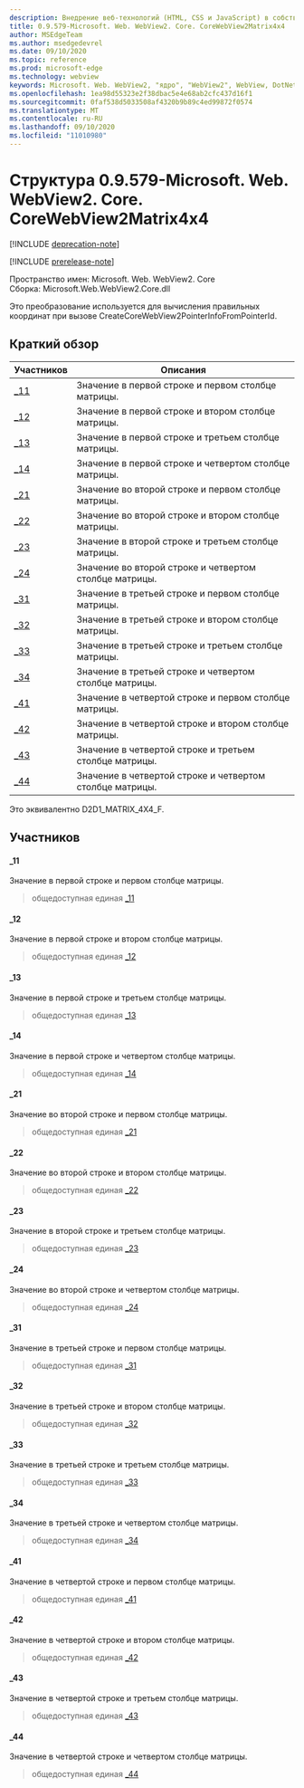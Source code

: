 ```yaml
---
description: Внедрение веб-технологий (HTML, CSS и JavaScript) в собственные приложения с помощью элемента управления Microsoft Edge WebView2
title: 0.9.579-Microsoft. Web. WebView2. Core. CoreWebView2Matrix4x4
author: MSEdgeTeam
ms.author: msedgedevrel
ms.date: 09/10/2020
ms.topic: reference
ms.prod: microsoft-edge
ms.technology: webview
keywords: Microsoft. Web. WebView2, "ядро", "WebView2", WebView, DotNet, WPF, WinForms, App, EDGE, CoreWebView2, CoreWebView2Controller, браузерный элемент управления, EDGE HTML, Microsoft. Web. WebView2
ms.openlocfilehash: 1ea98d55323e2f38dbac5e4e68ab2cfc437d16f1
ms.sourcegitcommit: 0faf538d5033508af4320b9b89c4ed99872f0574
ms.translationtype: MT
ms.contentlocale: ru-RU
ms.lasthandoff: 09/10/2020
ms.locfileid: "11010980"
---
```

# Структура 0.9.579-Microsoft. Web. WebView2. Core. CoreWebView2Matrix4x4 

[!INCLUDE [deprecation-note](../../includes/deprecation-note.md)]

[!INCLUDE [prerelease-note](../../includes/prerelease-note.md)]

Пространство имен: Microsoft. Web. WebView2. Core \
Сборка: Microsoft.Web.WebView2.Core.dll

Это преобразование используется для вычисления правильных координат при вызове CreateCoreWebView2PointerInfoFromPointerId.

## Краткий обзор

 Участников                        | Описания
--------------------------------|---------------------------------------------
[_11](#_11) | Значение в первой строке и первом столбце матрицы.
[_12](#_12) | Значение в первой строке и втором столбце матрицы.
[_13](#_13) | Значение в первой строке и третьем столбце матрицы.
[_14](#_14) | Значение в первой строке и четвертом столбце матрицы.
[_21](#_21) | Значение во второй строке и первом столбце матрицы.
[_22](#_22) | Значение во второй строке и втором столбце матрицы.
[_23](#_23) | Значение в второй строке и третьем столбце матрицы.
[_24](#_24) | Значение во второй строке и четвертом столбце матрицы.
[_31](#_31) | Значение в третьей строке и первом столбце матрицы.
[_32](#_32) | Значение в третьей строке и втором столбце матрицы.
[_33](#_33) | Значение в третьей строке и третьем столбце матрицы.
[_34](#_34) | Значение в третьей строке и четвертом столбце матрицы.
[_41](#_41) | Значение в четвертой строке и первом столбце матрицы.
[_42](#_42) | Значение в четвертой строке и втором столбце матрицы.
[_43](#_43) | Значение в четвертой строке и третьем столбце матрицы.
[_44](#_44) | Значение в четвертой строке и четвертом столбце матрицы.

Это эквивалентно D2D1_MATRIX_4X4_F.

## Участников

#### _11 

Значение в первой строке и первом столбце матрицы.

> общедоступная единая [_11](#_11)

#### _12 

Значение в первой строке и втором столбце матрицы.

> общедоступная единая [_12](#_12)

#### _13 

Значение в первой строке и третьем столбце матрицы.

> общедоступная единая [_13](#_13)

#### _14 

Значение в первой строке и четвертом столбце матрицы.

> общедоступная единая [_14](#_14)

#### _21 

Значение во второй строке и первом столбце матрицы.

> общедоступная единая [_21](#_21)

#### _22 

Значение во второй строке и втором столбце матрицы.

> общедоступная единая [_22](#_22)

#### _23 

Значение в второй строке и третьем столбце матрицы.

> общедоступная единая [_23](#_23)

#### _24 

Значение во второй строке и четвертом столбце матрицы.

> общедоступная единая [_24](#_24)

#### _31 

Значение в третьей строке и первом столбце матрицы.

> общедоступная единая [_31](#_31)

#### _32 

Значение в третьей строке и втором столбце матрицы.

> общедоступная единая [_32](#_32)

#### _33 

Значение в третьей строке и третьем столбце матрицы.

> общедоступная единая [_33](#_33)

#### _34 

Значение в третьей строке и четвертом столбце матрицы.

> общедоступная единая [_34](#_34)

#### _41 

Значение в четвертой строке и первом столбце матрицы.

> общедоступная единая [_41](#_41)

#### _42 

Значение в четвертой строке и втором столбце матрицы.

> общедоступная единая [_42](#_42)

#### _43 

Значение в четвертой строке и третьем столбце матрицы.

> общедоступная единая [_43](#_43)

#### _44 

Значение в четвертой строке и четвертом столбце матрицы.

> общедоступная единая [_44](#_44)

